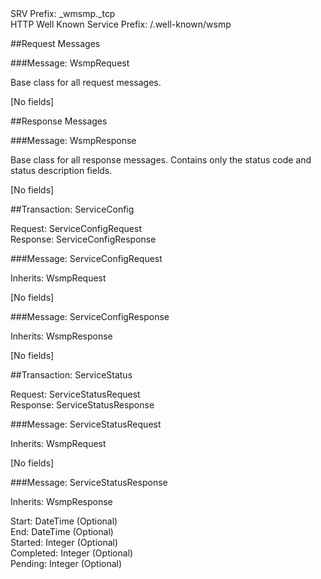 ﻿

<dt>SRV Prefix: _wmsmp._tcp

<dt>HTTP Well Known Service Prefix: /.well-known/wsmp





##Request Messages



###Message: WsmpRequest

Base class for all request messages.

[No fields]

##Response Messages



###Message: WsmpResponse

Base class for all response messages. Contains only the
status code and status description fields.

[No fields]

##Transaction: ServiceConfig

<dl>
<dt>Request:  ServiceConfigRequest
<dt>Response:  ServiceConfigResponse
</dl>

###Message: ServiceConfigRequest

<dl>
<dt>Inherits:  WsmpRequest
</dl>

[No fields]

###Message: ServiceConfigResponse

<dl>
<dt>Inherits:  WsmpResponse
</dl>

[No fields]

##Transaction: ServiceStatus

<dl>
<dt>Request:  ServiceStatusRequest
<dt>Response:  ServiceStatusResponse
</dl>

###Message: ServiceStatusRequest

<dl>
<dt>Inherits:  WsmpRequest
</dl>

[No fields]

###Message: ServiceStatusResponse

<dl>
<dt>Inherits:  WsmpResponse
</dl>

<dl>
<dt>Start: DateTime (Optional)
<dt>End: DateTime (Optional)
<dt>Started: Integer (Optional)
<dt>Completed: Integer (Optional)
<dt>Pending: Integer (Optional)
</dl>
